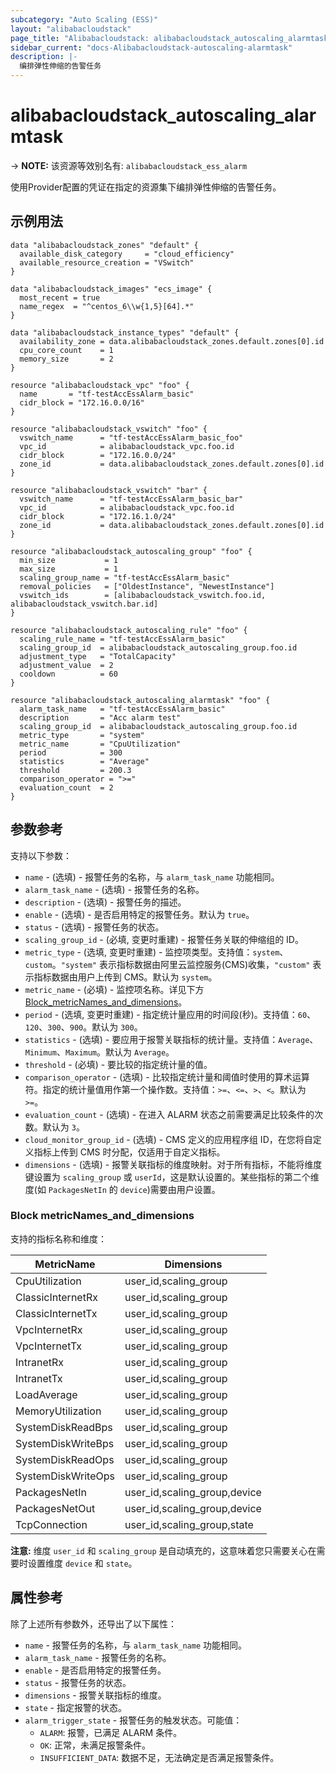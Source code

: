 ```yaml
---
subcategory: "Auto Scaling (ESS)"
layout: "alibabacloudstack"
page_title: "Alibabacloudstack: alibabacloudstack_autoscaling_alarmtask"
sidebar_current: "docs-Alibabacloudstack-autoscaling-alarmtask"
description: |- 
  编排弹性伸缩的告警任务
---
```


# alibabacloudstack_autoscaling_alarmtask
-> **NOTE:** 该资源等效别名有: `alibabacloudstack_ess_alarm`

使用Provider配置的凭证在指定的资源集下编排弹性伸缩的告警任务。

## 示例用法

```hcl
data "alibabacloudstack_zones" "default" {
  available_disk_category     = "cloud_efficiency"
  available_resource_creation = "VSwitch"
}

data "alibabacloudstack_images" "ecs_image" {
  most_recent = true
  name_regex  = "^centos_6\\w{1,5}[64].*"
}

data "alibabacloudstack_instance_types" "default" {
  availability_zone = data.alibabacloudstack_zones.default.zones[0].id
  cpu_core_count    = 1
  memory_size       = 2
}

resource "alibabacloudstack_vpc" "foo" {
  name       = "tf-testAccEssAlarm_basic"
  cidr_block = "172.16.0.0/16"
}

resource "alibabacloudstack_vswitch" "foo" {
  vswitch_name      = "tf-testAccEssAlarm_basic_foo"
  vpc_id            = alibabacloudstack_vpc.foo.id
  cidr_block        = "172.16.0.0/24"
  zone_id           = data.alibabacloudstack_zones.default.zones[0].id
}

resource "alibabacloudstack_vswitch" "bar" {
  vswitch_name      = "tf-testAccEssAlarm_basic_bar"
  vpc_id            = alibabacloudstack_vpc.foo.id
  cidr_block        = "172.16.1.0/24"
  zone_id           = data.alibabacloudstack_zones.default.zones[0].id
}

resource "alibabacloudstack_autoscaling_group" "foo" {
  min_size           = 1
  max_size           = 1
  scaling_group_name = "tf-testAccEssAlarm_basic"
  removal_policies   = ["OldestInstance", "NewestInstance"]
  vswitch_ids        = [alibabacloudstack_vswitch.foo.id, alibabacloudstack_vswitch.bar.id]
}

resource "alibabacloudstack_autoscaling_rule" "foo" {
  scaling_rule_name = "tf-testAccEssAlarm_basic"
  scaling_group_id  = alibabacloudstack_autoscaling_group.foo.id
  adjustment_type   = "TotalCapacity"
  adjustment_value  = 2
  cooldown          = 60
}

resource "alibabacloudstack_autoscaling_alarmtask" "foo" {
  alarm_task_name   = "tf-testAccEssAlarm_basic"
  description       = "Acc alarm test"
  scaling_group_id  = alibabacloudstack_autoscaling_group.foo.id
  metric_type       = "system"
  metric_name       = "CpuUtilization"
  period            = 300
  statistics        = "Average"
  threshold         = 200.3
  comparison_operator = ">="
  evaluation_count  = 2
}
```

## 参数参考

支持以下参数：

* `name` - (选填) - 报警任务的名称，与 `alarm_task_name` 功能相同。
* `alarm_task_name` - (选填) - 报警任务的名称。
* `description` - (选填) - 报警任务的描述。
* `enable` - (选填) - 是否启用特定的报警任务。默认为 `true`。
* `status` - (选填) - 报警任务的状态。
* `scaling_group_id` - (必填, 变更时重建) - 报警任务关联的伸缩组的 ID。
* `metric_type` - (选填, 变更时重建) - 监控项类型。支持值：`system`、`custom`。`"system"` 表示指标数据由阿里云监控服务(CMS)收集，`"custom"` 表示指标数据由用户上传到 CMS。默认为 `system`。
* `metric_name` - (必填) - 监控项名称。详见下方 [Block_metricNames_and_dimensions](#block-metricnames_and_dimensions)。
* `period` - (选填, 变更时重建) - 指定统计量应用的时间段(秒)。支持值：`60`、`120`、`300`、`900`。默认为 `300`。
* `statistics` - (选填) - 要应用于报警关联指标的统计量。支持值：`Average`、`Minimum`、`Maximum`。默认为 `Average`。
* `threshold` - (必填) - 要比较的指定统计量的值。
* `comparison_operator` - (选填) - 比较指定统计量和阈值时使用的算术运算符。指定的统计量值用作第一个操作数。支持值：`>=`、`<=`、`>`、`<`。默认为 `>=`。
* `evaluation_count` - (选填) - 在进入 ALARM 状态之前需要满足比较条件的次数。默认为 `3`。
* `cloud_monitor_group_id` - (选填) - CMS 定义的应用程序组 ID，在您将自定义指标上传到 CMS 时分配，仅适用于自定义指标。
* `dimensions` - (选填) - 报警关联指标的维度映射。对于所有指标，不能将维度键设置为 `scaling_group` 或 `userId`，这是默认设置的。某些指标的第二个维度(如 `PackagesNetIn` 的 `device`)需要由用户设置。

### Block metricNames_and_dimensions

支持的指标名称和维度：

| MetricName         | Dimensions                   |
|--------------------|-----------------------------|
| CpuUtilization     | user_id,scaling_group      |
| ClassicInternetRx  | user_id,scaling_group      |
| ClassicInternetTx  | user_id,scaling_group      |
| VpcInternetRx      | user_id,scaling_group      |
| VpcInternetTx      | user_id,scaling_group      |
| IntranetRx         | user_id,scaling_group      |
| IntranetTx         | user_id,scaling_group      |
| LoadAverage        | user_id,scaling_group      |
| MemoryUtilization  | user_id,scaling_group      |
| SystemDiskReadBps  | user_id,scaling_group      |
| SystemDiskWriteBps | user_id,scaling_group      |
| SystemDiskReadOps  | user_id,scaling_group      |
| SystemDiskWriteOps | user_id,scaling_group      |
| PackagesNetIn      | user_id,scaling_group,device |
| PackagesNetOut     | user_id,scaling_group,device |
| TcpConnection      | user_id,scaling_group,state |

**注意:** 维度 `user_id` 和 `scaling_group` 是自动填充的，这意味着您只需要关心在需要时设置维度 `device` 和 `state`。

## 属性参考

除了上述所有参数外，还导出了以下属性：

* `name` - 报警任务的名称，与 `alarm_task_name` 功能相同。
* `alarm_task_name` - 报警任务的名称。
* `enable` - 是否启用特定的报警任务。
* `status` - 报警任务的状态。
* `dimensions` - 报警关联指标的维度。
* `state` - 指定报警的状态。
* `alarm_trigger_state` - 报警任务的触发状态。可能值：
  * `ALARM`: 报警，已满足 ALARM 条件。
  * `OK`: 正常，未满足报警条件。
  * `INSUFFICIENT_DATA`: 数据不足，无法确定是否满足报警条件。
